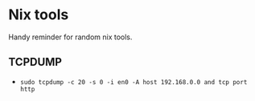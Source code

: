 # Nix tools
Handy reminder for random nix tools.

## TCPDUMP
- `sudo tcpdump -c 20 -s 0 -i en0 -A host 192.168.0.0 and tcp port http`
